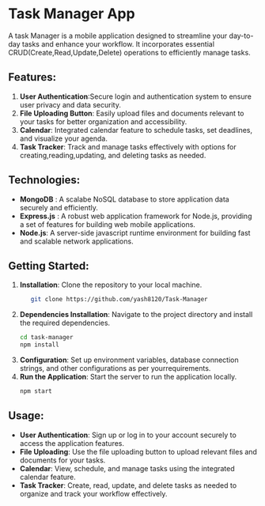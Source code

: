 # Task Manager App

A task Manager is a mobile application  designed to streamline your day-to-day tasks and enhance your workflow. It incorporates essential CRUD(Create,Read,Update,Delete) operations to efficiently manage tasks.
## Features:
1. **User Authentication**:Secure login  and authentication system to ensure user privacy and data security.
2. **File Uploading Button**: Easily upload files and documents relevant to your tasks for better organization and accessibility.
3. **Calendar**: Integrated calendar feature to schedule tasks, set deadlines, and visualize your agenda.
4. **Task Tracker**: Track and manage tasks effectively with options for creating,reading,updating, and deleting tasks as needed.

## Technologies:
* **MongoDB** : A scalabe NoSQL database to store application data securely and efficiently.
* **Express.js** : A robust web application framework for Node.js, providing a set of features for building web mobile applications.
* **Node.js**: A server-side javascript runtime environment for building fast and scalable network applications.

## Getting Started:
1. **Installation**: Clone the repository to your local machine.
   ```bash
      git clone https://github.com/yash8120/Task-Manager
   ```
2. **Dependencies Installation**: Navigate to the project directory and install the required dependencies.
   ```bash
   cd task-manager
   npm install
   ```
3. **Configuration**: Set up environment variables, database connection strings, and other configurations as per yourrequirements.
4. **Run the Application**: Start the server to run the application locally.
   ```bash
   npm start
   ```
## Usage:
* **User Authentication**: Sign up or log in to your account securely to access the application features.  
* **File Uploading**: Use the file uploading button to upload relevant files and documents for your tasks. 
* **Calendar**: View, schedule, and manage tasks using the integrated calendar feature. 
* **Task Tracker**: Create, read, update, and delete tasks as needed to organize and track your workflow effectively.

